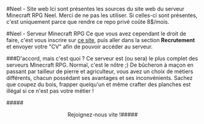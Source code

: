 #Neel - Site web
Ici sont présentes les sources du site web du serveur Minecraft RPG Neel. Merci de ne pas les utiliser.
Si celles-ci sont présentes, c'est uniquement parce que rendre ce repo privé coûte 8$/mois.

#Neel - Serveur Minecraft RPG
Ce que vous avez cependant le droit de faire, c'est vous inscrire sur <a href="http://neel-mc.appspot.com/">ce site</a>, puis aller dans la section <strong>Recrutement</strong> et envoyer votre &quot;CV&quot; afin de pouvoir accéder au serveur.

###D&apos;accord, mais c'est quoi ?
Ce serveur est (ou sera) le plus complet des serveurs Minecraft RPG. Normal, c'est le nôtre ;) De bûcheron à maçon en passant par tailleur de pierre et agriculteur, vous avez un choix de métiers différents, chacun possédant ses avantages et ses inconvénients. Sachez que coupez du bois, frapper quelqu'un et même crafter des planches est illégal si ce n'est pas votre métier !

#####<center>Rejoignez-nous vite !#####